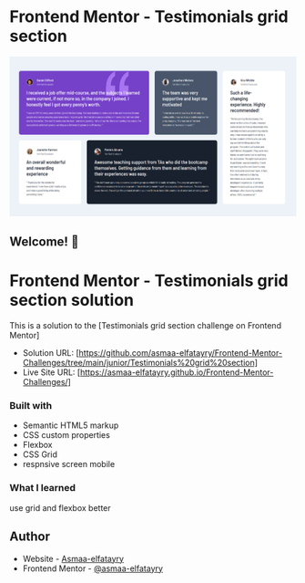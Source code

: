 # Frontend Mentor - Testimonials grid section

![](./screenshot.png)

## Welcome! 👋

# Frontend Mentor - Testimonials grid section solution

This is a solution to the [Testimonials grid section challenge on Frontend Mentor]


- Solution URL: [https://github.com/asmaa-elfatayry/Frontend-Mentor-Challenges/tree/main/junior/Testimonials%20grid%20section]
- Live Site URL: [https://asmaa-elfatayry.github.io/Frontend-Mentor-Challenges/]



### Built with

- Semantic HTML5 markup
- CSS custom properties
- Flexbox
- CSS Grid
- respnsive screen mobile

### What I learned

use grid and flexbox better





## Author

- Website - [Asmaa-elfatayry](https://github.com/asmaa-elfatayry)
- Frontend Mentor - [@asmaa-elfatayry](https://www.frontendmentor.io/profile/asmaa-elfatayry)

